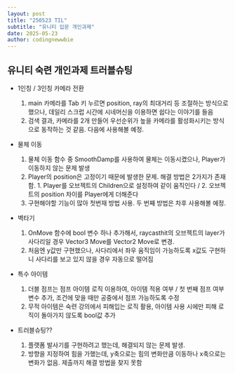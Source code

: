 ```yaml
---
layout: post
title: "250523 TIL"
subtitle: "유니티 입문 개인과제"
date: 2025-05-23
author: codingnewwbie
---
```


## 유니티 숙련 개인과제 트러블슈팅
- 1인칭 / 3인칭 카메라 전환
  1. main 카메라를 Tab 키 누르면 position, ray의 최대거리 등 조절하는 방식으로 했으나, 데일리 스크럽 시간에 시네머신을 이용하면 쉽다는 이야기를 들음
  2. 검색 결과, 카메라를 2개 만들어 우선순위가 높을 카메라를 활성화시키는 방식으로 동작하는 것 같음. 다음에 사용해볼 예정. 


- 물체 이동 
  1. 물체 이동 함수 중 SmoothDamp를 사용하여 물체는 이동시켰으나, Player가 이동하지 않는 문제 발생
  2. Player의 position은 고정이기 때문에 발생한 문제. 해결 방법은 2가지가 존재함. 1. Player를 오브젝트의 Children으로 설정하여 같이 움직인다 / 2. 오브젝트의 position 차이를 Player에게 더해준다
  3. 구현해야할 기능이 많아 첫번재 방법 사용. 두 번째 방법은 차후 사용해볼 예정.


- 벽타기
  1. OnMove 함수에 bool 변수 하나 추가해서, raycasthit의 오브젝트의 layer가 사다리일 경우 Vector3 Move를 Vector2 Move로 변경.
  2. 처음엔 y값만 구현했으나, 사다리에서 좌우 움직임이 가능하도록 x값도 구현하니 사다리를 보고 있지 않을 경우 자동으로 떨어짐


- 특수 아이템
  1. 더블 점프는 점프 아이템 로직 이용하여, 아이템 적용 여부 / 첫 번째 점프 여부 변수 추가, 조건에 맞을 때만 공중에서 점프 가능하도록 수정
  2. 무적 아이템은 숙련 강의에서 피해입는 로직 활용, 아이템 사용 시에만 피해 로직이 돌아가지 않도록 bool값 추가


- 트러블슈팅??
  1. 플랫폼 발사기를 구현하려고 했는데, 해결되지 않는 문제 발생.
  2. 방향을 지정하여 힘을 가했는데, y축으로는 힘의 변화만큼 이동하나 x축으로는 변화가 없음. 제출까지 해결 방법을 찾지 못함
